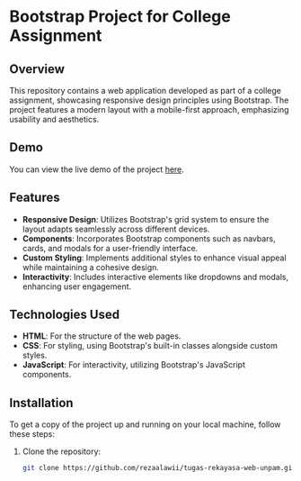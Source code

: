 # Bootstrap Project for College Assignment

## Overview

This repository contains a web application developed as part of a college assignment, showcasing responsive design principles using Bootstrap. The project features a modern layout with a mobile-first approach, emphasizing usability and aesthetics.

## Demo

You can view the live demo of the project [here](https://rezaalawi-tugas-rekayasa-web-unpam.vercel.app).

## Features

- **Responsive Design**: Utilizes Bootstrap's grid system to ensure the layout adapts seamlessly across different devices.
- **Components**: Incorporates Bootstrap components such as navbars, cards, and modals for a user-friendly interface.
- **Custom Styling**: Implements additional styles to enhance visual appeal while maintaining a cohesive design.
- **Interactivity**: Includes interactive elements like dropdowns and modals, enhancing user engagement.

## Technologies Used

- **HTML**: For the structure of the web pages.
- **CSS**: For styling, using Bootstrap's built-in classes alongside custom styles.
- **JavaScript**: For interactivity, utilizing Bootstrap's JavaScript components.

## Installation

To get a copy of the project up and running on your local machine, follow these steps:

1. Clone the repository:
   ```bash
   git clone https://github.com/rezaalawii/tugas-rekayasa-web-unpam.git

